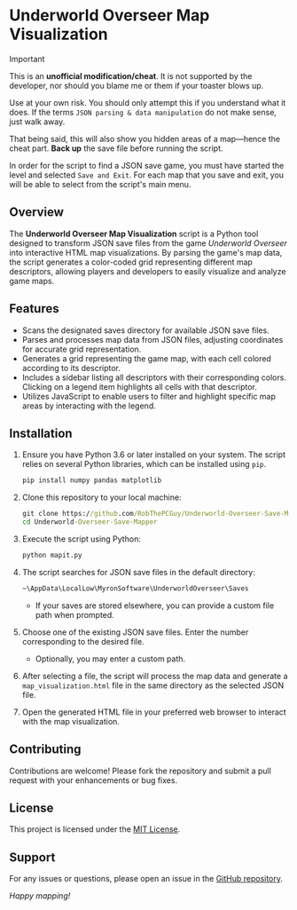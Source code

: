 # Underworld Overseer Map Visualization

>[!IMPORTANT]
> This is an **unofficial modification/cheat**. It is not supported by the developer, nor should you blame me or them if your toaster blows up.
>
> Use at your own risk. You should only attempt this if you understand what it does. If the terms `JSON parsing & data manipulation` do not make sense, just walk away.
>
> That being said, this will also show you hidden areas of a map—hence the cheat part. **Back up** the save file before running the script.
>
> In order for the script to find a JSON save game, you must have started the level and selected `Save and Exit`. For each map that you save and exit, you will be able to select from the script's main menu.

## Overview

The **Underworld Overseer Map Visualization** script is a Python tool designed to transform JSON save files from the game *Underworld Overseer* into interactive HTML map visualizations. By parsing the game's map data, the script generates a color-coded grid representing different map descriptors, allowing players and developers to easily visualize and analyze game maps.

## Features

- Scans the designated saves directory for available JSON save files.
- Parses and processes map data from JSON files, adjusting coordinates for accurate grid representation.
- Generates a grid representing the game map, with each cell colored according to its descriptor.
- Includes a sidebar listing all descriptors with their corresponding colors. Clicking on a legend item highlights all cells with that descriptor.
- Utilizes JavaScript to enable users to filter and highlight specific map areas by interacting with the legend.

## Installation

1. Ensure you have Python 3.6 or later installed on your system. The script relies on several Python libraries, which can be installed using `pip`.

   ```bash
   pip install numpy pandas matplotlib
   ```

2. Clone this repository to your local machine:

   ```cmd
   git clone https://github.com/RobThePCGuy/Underworld-Overseer-Save-Mapper.git
   cd Underworld-Overseer-Save-Mapper
   ```

3. Execute the script using Python:

   ```cmd
   python mapit.py
   ```

4. The script searches for JSON save files in the default directory:

   ```cmd
   ~\AppData\LocalLow\MyronSoftware\UnderworldOverseer\Saves
   ```

   - If your saves are stored elsewhere, you can provide a custom file path when prompted.

5. Choose one of the existing JSON save files. Enter the number corresponding to the desired file.
   - Optionally, you may enter a custom path.

6. After selecting a file, the script will process the map data and generate a `map_visualization.html` file in the same directory as the selected JSON file.

7. Open the generated HTML file in your preferred web browser to interact with the map visualization.

## Contributing

Contributions are welcome! Please fork the repository and submit a pull request with your enhancements or bug fixes.

## License

This project is licensed under the [MIT License](LICENSE).

## Support

For any issues or questions, please open an issue in the [GitHub repository](https://github.com/RobThePCGuy/Underworld-Overseer-Save-Mapper/issues).

*Happy mapping!*
